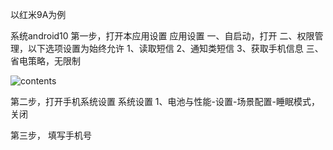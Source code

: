 
以红米9A为例

系统android10
第一步，打开本应用设置
应用设置
一、自启动，打开
二、权限管理，以下选项设置为始终允许
1、读取短信 2、通知类短信 3、获取手机信息
三、省电策略，无限制

![contents](./1.png)

第二步，打开手机系统设置
系统设置
1、电池与性能-设置-场景配置-睡眠模式，关闭

第三步， 填写手机号
